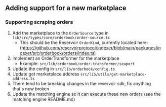 ## Adding support for a new marketplace 

### Supporting scraping orders
1. Add the marketplace to the `OrderSource` type in `lib/src/types/core/orderbook/order-source.ts` 
    * This should be the Reservoir `OrderKind`, currently located here: (https://github.com/reservoirprotocol/indexer/blob/main/packages/indexer/src/orderbook/orders/index.ts)
2. Implement an OrderTransformer for the marketplace 
    * Example: `src/lib/orderbook/order-transformer/seaport`
3. Update the config in `src/lib/orderbook/config.ts`
4. Update get marketplace address `src/lib/utils/get-marketplace-address.ts` 
5. There tend to be breaking changes in the reservoir sdk, fix anything that's now broken
6. Update the matching engine so it can execute these new orders (see the matching engine README.md)